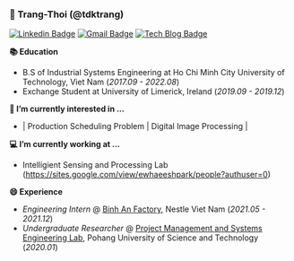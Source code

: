 ### 🌳 Trang-Thoi (@tdktrang)

[![Linkedin Badge](https://img.shields.io/badge/-LinkedIn-blue?style=flat-square&logo=Linkedin&logoColor=white&link=https://www.linkedin.com/in/thoidokieutrang/)](https://www.linkedin.com/in/thoidokieutrang/)
[![Gmail Badge](https://img.shields.io/badge/Gmail-D14836?style=flat&logo=Gmail&logoColor=white)](mailto:thoidokieutrang@gmail.com)
[![Tech Blog Badge](http://img.shields.io/badge/-Tech%20blog-black?style=flat-square&logo=github&link=https://tdktrang.github.io/)](https://tdktrang.github.io/)


**📚 Education**

- B.S of Industrial Systems Engineering at Ho Chi Minh City University of Technology, Viet Nam (*2017.09 - 2022.08*)
- Exchange Student at University of Limerick, Ireland (*2019.09 - 2019.12*)

**💬 I’m currently interested in ...**

- | Production Scheduling Problem | Digital Image Processing |


**💻 I’m currently working at ...**

- Intelligient Sensing and Processing Lab (https://sites.google.com/view/ewhaeeshpark/people?authuser=0)


**😄 Experience**
- *Engineering Intern* @ [Binh An Factory](https://www.nestle.com.vn/vi), Nestle Viet Nam (*2021.05 - 2021.12*)
- *Undergraduate Researcher* @ [Project Management and Systems Engineering Lab](http://gempm0101.cafe24.com/default/), Pohang University of Science and Technology (*2020.01*)
